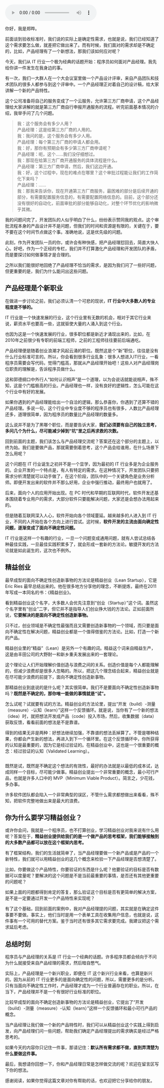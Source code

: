 <audio title="06 _ 精益创业：产品经理不靠谱，你该怎么办？" src="https://static001.geekbang.org/resource/audio/53/80/53c13c047cccd346ccf640f41b31fb80.mp3" controls="controls"></audio> 
<p>你好，我是郑晔。</p><p>前面谈到验收标准时，我们说的实际上是确定性需求，也就是说，我们已经知道了这个需求要怎么做，就差把它做出来了。而有时候，我们面对的需求却是不确定的，比如，产品经理有了一个新想法，那我们该如何应对呢？</p><p>今天，我们从 IT 行业一个极为经典的话题开始：程序员如何面对产品经理。我先给你讲一件发生在我身边的事。</p><p>有一次，我们一大群人在一个大会议室里做一个产品设计评审，来自产品团队和技术团队的很多人都参与到这个评审中。一个产品经理正对着自己的设计稿，给大家讲解一个新的产品特性。</p><p>这个公司准备将自己的服务变成了一个云服务，允许第三方厂商申请，这个产品经理给大家讲解的就是第三方厂商自行申报开通服务的流程。听完前面基本情况的介绍，我举手问了几个问题。</p><blockquote>
<p>我：这个服务会有多少人用？<br>
产品经理：这是给第三方厂商的人用的。<br>
我：我问的是，这个服务会有多少人用。<br>
产品经理：每个第三方厂商的申请人都会用。<br>
我：好，那你有预期会有多少第三方厂商申请呢？<br>
产品经理：呃，这个……我们没仔细想过。<br>
我：那现在给第三方厂商开通服务的具体流程是什么。<br>
产品经理：第三方厂商申请，然后，我们这边开通。<br>
我：好，这个过程中，现在的难点在哪里？这个审批过程能让我们的工作简化下来吗？<br>
产品经理：……<br>
我：那我来告诉你，现在开通第三方厂商服务，最困难的部分是后续开通的部分，有需要配置服务信息的，有需要配置网络信息的。目前，这个部分还没有很好的自动化，前面审批的部分能够自动化，对整个环节优化的影响微乎其微。</p>
</blockquote><!-- [[[read_end]]] --><p>我的问题问完了，开发团队的人似乎明白了什么，纷纷表示赞同我的观点。这个审批流程本身的产品设计并不是问题，但我们的时间和资源是有限的，关键在于，要不要在这个时间节点做这个事。准确地说，这是优先级的问题。</p><p>此刻，作为开发团队一员的你，或许会有种快感，把产品经理怼回去，简直大快人心。好吧，作为一个正经的专栏，我们并不打算激化产品经理和开发团队的矛盾，而是要探讨如何做事情才是合理的。</p><p>之所以我们能很好地回绝了产品经理不恰当的需求，是因为我们问了一些好问题，但更重要的是，我们为什么能问出这些问题。</p><h2>产品经理是个新职业</h2><p>在做进一步讨论之前，我们必须认清一个可悲的现状，<strong>IT 行业中大多数人的专业程度是不够的。</strong></p><p>IT 行业是一个快速发展的行业，这个行业里有无数的机会，相对于其它行业来说，薪资水平也要高一些，这就驱使大量的人涌入到这个行业。</p><p>也因为这是一个快速发展的行业，很多职位都是新近才涌现出来的，比如，在2010年之前很少有专职的前端工程师，之前的工程师往往要前后端通吃。</p><p>产品经理便是随着创业浪潮才风起云涌的职位。既然这是个“新”职位，往往是没有什么行业标准可言的。所以，你会看到很多行业乱象：很多人想进入IT行业，一看程序员需要会写代码，觉得门槛高，那就从产品经理开始吧！这些人对产品经理岗位职责的理解是，告诉程序员做什么。</p><p>这和郭德纲口中外行人“如何认识相声”是一个道理，以为会说话就能说相声，殊不知，这是个门槛极高的行业。产品经理也一样，没有良好的逻辑性，怎么可能在这个行业中有好的发展。</p><p>如果你遇到的产品经理能给出一个自洽的逻辑，那么恭喜你，你遇到了还算不错的产品经理。多说一句，这个行业中专业度不够的程序员也有很多，人数比产品经理还多，道理很简单，因为程序员的数量比产品经理的数量多。</p><p>这么说并不是为了黑哪个职位，而是要告诉大家，<strong>我们必须要有自己的独立思考，多问几个为什么，尽可能减少掉到“坑”里之后再求救的次数。</strong></p><p>回到前面的主题，我们该怎么与产品经理交流呢？答案还在这个部分的主题上，以终为始。我们是要做产品，那就需要倒着思考，这个产品会给谁用，在什么场景下怎么用呢？</p><p>这个问题在 IT 行业诞生之初并不是一个显学，因为最初的 IT 行业多是为企业服务的。企业开发的一个特点是，有人有特定的需求。在这种情况下，开发团队只要把需求分析清楚就可以动手做了，在这个阶段，团队中的一个关键角色是业务分析师。即便开发出来的软件并不那么好用，企业中强行推动，最终用户也就用了。</p><p>后来，面向个人的应用开始出现。在 PC 时代和早期的互联网时代，软件开发还基本围绕着专业用户的需求，大部分软件只要能解决问题，大家还是会想办法用起来的。</p><p>但是随着互联网深入人心，软件开始向各个领域蔓延。越来越多的人进入到 IT 行业，不同的人开始在各个方向上进行尝试。这时候，<strong>软件开发的主流由面向确定性问题，逐渐变成了面向不确定性问题。</strong></p><p>IT 行业是这样一个有趣的行业，一旦一个问题变成通用问题，就有人尝试总结各种最佳实践，一旦最佳实践积累多了，就会形成一套新的方法论。敏捷开发的方法论就是如此诞生的，这次也不例外。</p><h2>精益创业</h2><p>最早成型的面向不确定性创造新事物的方法论是精益创业（Lean Startup），它是 Eric Ries 最早总结出来的。他在很多地方分享他的理念，不断提炼，最终在2011年写成一本同名的书：《精益创业》。</p><p>看到精益创业这个名字，大多数人会优先注意到“创业（Startup）”这个词。虽然这个名字里有“创业”二字，但它并不是指导人们创业挣大钱的方法论。正如前面所说，<strong>它要解决的是面向不确定性创造新事物。</strong></p><p>只不过，创业领域是不确定性最强而且又需要创造新事物的一个领域，而只要是面向不确定性在解决问题，精益创业都是一个值得借鉴的方法论。比如，打造一个新的产品。</p><p>精益创业里的“精益”（Lean）是另外一个有趣的词。精益这个词来自精益生产，这是由丰田公司的大野耐一和新乡重夫发展出来的一套理论。</p><p>这个理论让人们开始理解价值创造与浪费之间的关系。创造价值是每个人都能理解的，但减少浪费却是很多人忽略的。所以，把这几个理念结合起来，精益创业就是在尽可能少浪费的前提下，面向不确定性创造新事物。</p><p>那精益创业到底说的是什么呢？其实很简单。我们不是要面向不确定性创造新事物吗？<strong>既然是不确定的，那你唯一能做的事情就是“试”。</strong></p><p>怎么试呢？试就要有试的方法。精益创业的方法论里，提出“开发（build）-测量（measure）-认知（learn）”这样一个反馈循环。就是说，当你有了一个新的想法（idea）时，就把想法开发成产品（code）投入市场，然后，收集数据（data）获取反馈，看看前面的想法是不是靠谱。</p><p>得到的结果无非是两种：好想法继续加强，不靠谱的想法丢掉算了。不管是哪种结果，你都会产生新的想法，再进入到下一个循环里。在这个反馈循环中，你所获得的认知是最重要的，因为它是经过验证的。在精益创业中，这也是一个很重要的概念：经过验证的认知（Validated Learning）。</p><p><img src="https://static001.geekbang.org/resource/image/c3/0b/c398ebcf72a56f11c6257bc67211310b.jpg" alt=""></p><p>既然是试，既然是不确定这个想法的有效性，最好的办法就是以最低的成本试，达成同样一个目标，尽可能少做事。精益创业提出一个非常重要的概念，最小可行产品，也就是许多人口中的 MVP（Minimum Viable Product）。简言之，少花钱，多办事。</p><p>许多软件团队都会陷入一个非常典型的误区，不管什么需求都想做出来看看，殊不知，把软件完整地做出来是最大的浪费。</p><h2>你为什么要学习精益创业？</h2><p>或许你会问，我就是一个程序员，也不打算创业，学习精益创业对我来说有什么用呢？答案在于，<strong>精益创业提供给我们的是一个做产品的思考框架，我们能够接触到的大多数产品都可以放在这个框架内思考。</strong></p><p>有了框架结构，我们的生活就简单了，当产品经理要做一个新产品或是产品的一个新特性，我们就可以用精益创业的这几个概念来检验一下产品经理是否想清楚了。</p><p>比如，你要做这个产品特性，你要验证的东西是什么呢？他要验证的目标是否有数据可以度量呢？要解决的这个问题是不是当前最重要的事情，是否还有其他更重要的问题呢？</p><p>如果上面的问题都得到肯定的答复，那么验证这个目标是否有更简单的解决方案，是不是一定要通过开发一个产品特性来实现呢？</p><p>有了这个基础，回到前面的案例中，我对产品经理提的问题，其实就是在确定这件事要不要做。事实上，他们当时是用一个表单工具在收集用户信息，也就是说，这件事有一个可用的替代方案。鉴于当时还有很多其它需求要完成。我建议把这个需求延后考虑。</p><h2>总结时刻</h2><p>程序员与产品经理的关系是 IT 行业一个经典的话题。许多程序员都会倾向于不问为什么就接受来自产品经理的需求，然后暗自憋气。</p><p>实际上，产品经理是一个新兴职业，即便在 IT 这个新兴行业来看，也算是新兴的。因为从前的 IT 行业更多的是面向确定性的问题，所以，需要更多的是分析。只有当面向不确定性工作时，产品经理才成为一个行业普遍存在的职业。所以，在当下，产品经理并不是一个有很好行业标准的职位。</p><p>比较早成型的面向不确定创造新事物的方法论是精益创业，它提出了“开发（build）-测量（measure）-认知（learn）”这样一个反馈循环和最小可行产品的概念。</p><p>当产品经理让我们做一个新的产品特性时，我们可以从精益创业这个实践上得到启发，向产品经理们问一些问题，帮助我们确定产品经理提出的需求确实是经过严格思考的。</p><p>如果今天的内容你只记住一件事，那请记住：<strong>默认所有需求都不做，直到弄清楚为什么要做这件事。</strong></p><p>最后，我想请你回想一下，你和产品经理日常是怎样做交流的呢？欢迎在留言区写下你的想法。</p><p>感谢阅读，如果你觉得这篇文章对你有帮助的话，也欢迎把它分享给你的朋友。</p>